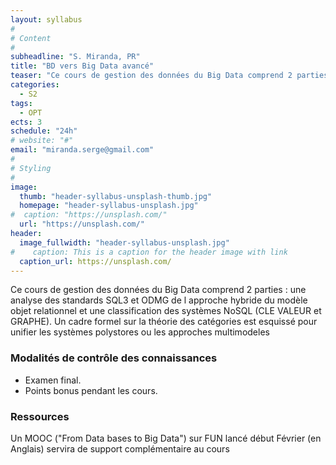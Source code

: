 ```yaml
---
layout: syllabus
#
# Content
#
subheadline: "S. Miranda, PR"
title: "BD vers Big Data avancé"
teaser: "Ce cours de gestion des données du Big Data comprend 2 parties : une analyse des standards SQL3 et ODMG de l approche hybride du modèle objet relationnel et une classification des systèmes NoSQL (CLE VALEUR et GRAPHE)."
categories:
  - S2
tags:
  - OPT
ects: 3
schedule: "24h"
# website: "#"
email: "miranda.serge@gmail.com"
#
# Styling
#
image:
  thumb: "header-syllabus-unsplash-thumb.jpg"
  homepage: "header-syllabus-unsplash.jpg"
#  caption: "https://unsplash.com/"
  url: "https://unsplash.com/"
header:
  image_fullwidth: "header-syllabus-unsplash.jpg"
#    caption: This is a caption for the header image with link
  caption_url: https://unsplash.com/  
---
```


Ce cours de gestion des données du Big Data comprend 2 parties : une analyse des standards SQL3 et ODMG de l approche hybride du modèle objet relationnel et une classification des systèmes NoSQL (CLE VALEUR et GRAPHE).
Un cadre formel sur la théorie des catégories est esquissé pour unifier les systèmes polystores ou les approches multimodeles


### Modalités de contrôle des connaissances ###
 - Examen final. 
 - Points bonus pendant les cours.
### Ressources ###

Un MOOC ("From Data bases to Big Data") sur FUN lancé début Février (en Anglais) servira de support complémentaire au cours
